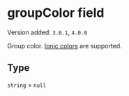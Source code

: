 # groupColor field

Version added: `3.0.1`, `4.0.0`

Group color. <a href="https://ionicframework.com/docs/theming/colors" target="_blank">Ionic colors</a> are supported.

## Type

`string` = `null`
